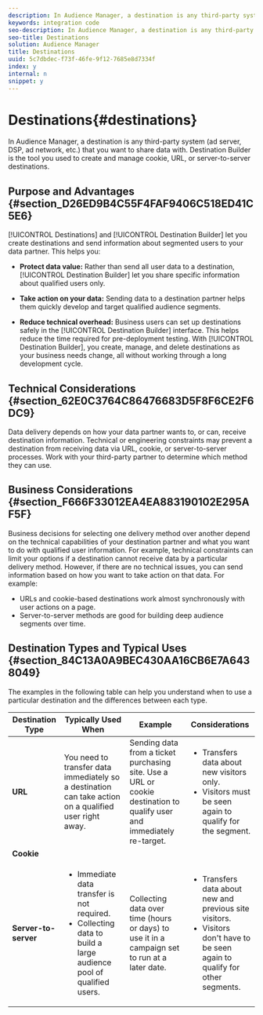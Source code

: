 ```yaml
---
description: In Audience Manager, a destination is any third-party system (ad server, DSP, ad network, etc.) that you want to share data with. Destination Builder is the tool you used to create and manage cookie, URL, or server-to-server destinations.
keywords: integration code
seo-description: In Audience Manager, a destination is any third-party system (ad server, DSP, ad network, etc.) that you want to share data with. Destination Builder is the tool you used to create and manage cookie, URL, or server-to-server destinations.
seo-title: Destinations
solution: Audience Manager
title: Destinations
uuid: 5c7dbdec-f73f-46fe-9f12-7685e8d7334f
index: y
internal: n
snippet: y
---
```


# Destinations{#destinations}

In Audience Manager, a destination is any third-party system (ad server, DSP, ad network, etc.) that you want to share data with. Destination Builder is the tool you used to create and manage cookie, URL, or server-to-server destinations.

## Purpose and Advantages {#section_D26ED9B4C55F4FAF9406C518ED41C5E6}

<!-- 

c_destinations.xml

 -->

[!UICONTROL Destinations] and [!UICONTROL Destination Builder] let you create destinations and send information about segmented users to your data partner. This helps you:

* **Protect data value:** Rather than send all user data to a destination, [!UICONTROL Destination Builder] let you share specific information about qualified users only. 

* **Take action on your data:** Sending data to a destination partner helps them quickly develop and target qualified audience segments. 
* **Reduce technical overhead:** Business users can set up destinations safely in the [!UICONTROL Destination Builder] interface. This helps reduce the time required for pre-deployment testing. With [!UICONTROL Destination Builder], you create, manage, and delete destinations as your business needs change, all without working through a long development cycle.

## Technical Considerations {#section_62E0C3764C86476683D5F8F6CE2F6DC9}

<!-- 

destination-delivery-methods.xml

 -->

Data delivery depends on how your data partner wants to, or can, receive destination information. Technical or engineering constraints may prevent a destination from receiving data via URL, cookie, or server-to-server processes. Work with your third-party partner to determine which method they can use.

## Business Considerations {#section_F666F33012EA4EA883190102E295AF5F}

Business decisions for selecting one delivery method over another depend on the technical capabilities of your destination partner and what you want to do with qualified user information. For example, technical constraints can limit your options if a destination cannot receive data by a particular delivery method. However, if there are no technical issues, you can send information based on how you want to take action on that data. For example:

* URLs and cookie-based destinations work almost synchronously with user actions on a page. 
* Server-to-server methods are good for building deep audience segments over time.

## Destination Types and Typical Uses {#section_84C13A0A9BEC430AA16CB6E7A6438049}

The examples in the following table can help you understand when to use a particular destination and the differences between each type. 

<table id="table_1510DBC812BB4DABAB3E009583C6B423"> 
 <thead> 
  <tr> 
   <th colname="col1" class="entry"> Destination Type </th> 
   <th colname="col2" class="entry"> Typically Used When </th> 
   <th colname="col3" class="entry"> Example </th> 
   <th colname="col4" class="entry"> Considerations </th> 
  </tr> 
 </thead>
 <tbody> 
  <tr> 
   <td colname="col1"> <b>URL</b> </td> 
   <td colname="col2" morerows="1"> You need to transfer data immediately so a destination can take action on a qualified user right away. </td> 
   <td colname="col3" morerows="1"> Sending data from a ticket purchasing site. Use a URL or cookie destination to qualify user and immediately re-target. </td> 
   <td colname="col4" morerows="1"> 
    <ul id="ul_92FF3164AEA749D58938784BAA5CFA17"> 
     <li id="li_1857F829FD634F68BB6DCCE2FF7FBFA7">Transfers data about new visitors only. </li> 
     <li id="li_C0541B2ABB6F4DC49DF1373E62E8BD20">Visitors must be seen again to qualify for the segment. </li> 
    </ul> </td> 
  </tr> 
  <tr> 
   <td colname="col1"> <b>Cookie</b> </td> 
  </tr> 
  <tr> 
   <td colname="col1"> <b>Server-to-server</b> </td> 
   <td colname="col2"> 
    <ul id="ul_64F3938944EA4BD98F26BE60DB51D585"> 
     <li id="li_AF63E5AE8E0747FA8A8EAD84B26FE20A">Immediate data transfer is not required. </li> 
     <li id="li_90C7CEE7871844619462D19781A4E567">Collecting data to build a large audience pool of qualified users. </li> 
    </ul> </td> 
   <td colname="col3"> Collecting data over time (hours or days) to use it in a campaign set to run at a later date. </td> 
   <td colname="col4"> 
    <ul id="ul_0F15F2A88888466F8DBEFE3BCADDE28E"> 
     <li id="li_D16F682745124A71BF127D118077C99B">Transfers data about new and previous site visitors. </li> 
     <li id="li_E58366168184443DA69B430B7ABBCE9A">Visitors don't have to be seen again to qualify for other segments. </li> 
    </ul> </td> 
  </tr> 
 </tbody> 
</table>

